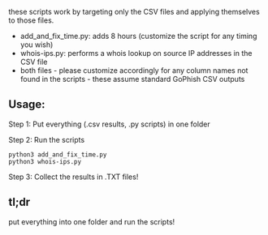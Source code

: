 these scripts work by targeting only the CSV files and applying themselves to those files.
- add_and_fix_time.py: adds 8 hours (customize the script for any timing you wish)
- whois-ips.py: performs a whois lookup on source IP addresses in the CSV file
- both files - please customize accordingly for any column names not found in the scripts - these assume standard GoPhish CSV outputs

## Usage:
Step 1: Put everything (.csv results, .py scripts) in one folder
  
  
Step 2: Run the scripts
```
python3 add_and_fix_time.py
python3 whois-ips.py
```
Step 3: Collect the results in .TXT files!

## tl;dr
put everything into one folder and run the scripts!
